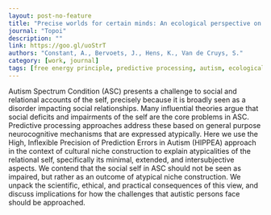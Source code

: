 ```yaml
---
layout: post-no-feature
title: "Precise worlds for certain minds: An ecological perspective on the relational self in autism"
journal: "Topoi"
description: ""
link: https://goo.gl/uoStrT
authors: "Constant, A., Bervoets, J., Hens, K., Van de Cruys, S."
category: [work, journal]
tags: [free energy principle, predictive processing, autism, ecological, self]
---
```


Autism Spectrum Condition (ASC) presents a challenge to social and relational accounts of the self, precisely because it is broadly seen as a disorder impacting social relationships. Many influential theories argue that social deficits and impairments of the self are the core problems in ASC. Predictive processing approaches address these based on general purpose neurocognitive mechanisms that are expressed atypically. Here we use the High, Inflexible Precision of Prediction Errors in Autism (HIPPEA) approach in the context of cultural niche construction to explain atypicalities of the relational self, specifically its minimal, extended, and intersubjective aspects. We contend that the social self in ASC should not be seen as impaired, but rather as an outcome of atypical niche construction. We unpack the scientific, ethical, and practical consequences of this view, and discuss implications for how the challenges that autistic persons face should be approached.
